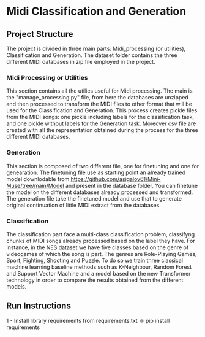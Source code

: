 # Midi Classification and Generation 

## Project Structure
The project is divided in three main parts: Midi_processing (or utilities), Classification and Generation. 
The dataset folder contains the three different MIDI databases in zip file employed in the project. 

### Midi Processing or Utilities
This section contains all the utilies useful for Midi processing. The main is the "manage_processing.py" file, from here the databases are unzipped and then processed to transform the MIDI files to other format that will be used for the Classification and Generation. This process creates pickle files from the MIDI songs: one pickle including labels for the classification task, and one pickle without labels for the Generation task. Moreover csv file are created with all the representation obtained during the process for the three different MIDI databases.

### Generation 
This section is composed of two different file, one for finetuning and one for genearation. The finetuning file use as starting point an already trained model downlodable from https://github.com/asigalov61/Mini-Muse/tree/main/Model and present in the database folder. You can finetune the model on the different databases already processed and transformed. The generation file take the finetuned model and use that to generate original continuation of little MIDI extract from the databases.

### Classification
The classification part face a multi-class classification problem, classifyng chunks of MIDI songs already processed based on the label they have. For instance, in the NES dataset we have five classes based on the genre of videogames of which the song is part. The genres are Role-Playing Games, Sport, Fighting, Shooting and Puzzle. To do so we train three classical machine learning baseline methods such as K-Neighbour, Random Forest and Support Vector Machine and a model based on the new Transformer technology in order to compare the results obtained from the different models. 

## Run Instructions
1 - Install library requirements from requirements.txt -> pip install requirements
